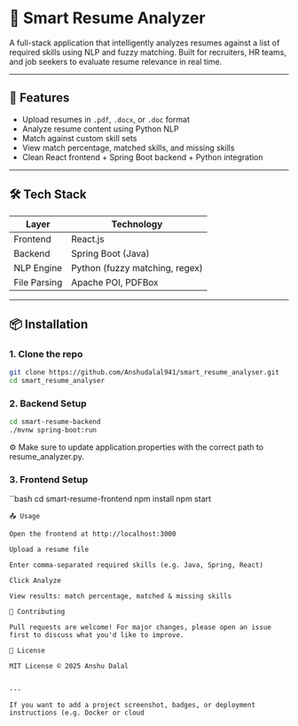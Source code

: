 # 🧠 Smart Resume Analyzer

A full-stack application that intelligently analyzes resumes against a list of required skills using NLP and fuzzy matching. Built for recruiters, HR teams, and job seekers to evaluate resume relevance in real time.

---

## 🚀 Features

- Upload resumes in `.pdf`, `.docx`, or `.doc` format
- Analyze resume content using Python NLP
- Match against custom skill sets
- View match percentage, matched skills, and missing skills
- Clean React frontend + Spring Boot backend + Python integration

---

## 🛠️ Tech Stack

| Layer       | Technology                     |
|------------|---------------------------------|
| Frontend   | React.js                        |
| Backend    | Spring Boot (Java)              |
| NLP Engine | Python (fuzzy matching, regex)  |
| File Parsing | Apache POI, PDFBox            |

---

## 📦 Installation

### 1. Clone the repo

```bash
git clone https://github.com/Anshudalal941/smart_resume_analyser.git
cd smart_resume_analyser
```

### 2. Backend Setup
```bash
cd smart-resume-backend
./mvnw spring-boot:run
```
⚙️ Make sure to update application.properties with the correct path to resume_analyzer.py.

### 3. Frontend Setup
``bash
cd smart-resume-frontend
npm install
npm start
```
📤 Usage

Open the frontend at http://localhost:3000

Upload a resume file

Enter comma-separated required skills (e.g. Java, Spring, React)

Click Analyze

View results: match percentage, matched & missing skills

🤝 Contributing

Pull requests are welcome! For major changes, please open an issue first to discuss what you'd like to improve.

📜 License

MIT License © 2025 Anshu Dalal


---

If you want to add a project screenshot, badges, or deployment instructions (e.g. Docker or cloud 